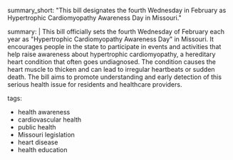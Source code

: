 summary_short: "This bill designates the fourth Wednesday in February as Hypertrophic Cardiomyopathy Awareness Day in Missouri."

summary: |
  This bill officially sets the fourth Wednesday of February each year as "Hypertrophic Cardiomyopathy Awareness Day" in Missouri. It encourages people in the state to participate in events and activities that help raise awareness about hypertrophic cardiomyopathy, a hereditary heart condition that often goes undiagnosed. The condition causes the heart muscle to thicken and can lead to irregular heartbeats or sudden death. The bill aims to promote understanding and early detection of this serious health issue for residents and healthcare providers.

tags:
  - health awareness
  - cardiovascular health
  - public health
  - Missouri legislation
  - heart disease
  - health education
